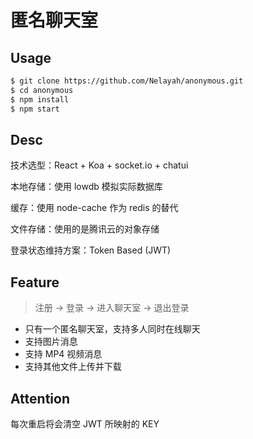 # 匿名聊天室

## Usage

```bash
$ git clone https://github.com/Nelayah/anonymous.git
$ cd anonymous
$ npm install
$ npm start
```

## Desc

技术选型：React + Koa + socket.io + chatui

本地存储：使用 lowdb 模拟实际数据库

缓存：使用 node-cache 作为 redis 的替代

文件存储：使用的是腾讯云的对象存储

登录状态维持方案：Token Based (JWT)

## Feature

> 注册 -> 登录 -> 进入聊天室 -> 退出登录

- 只有一个匿名聊天室，支持多人同时在线聊天
- 支持图片消息
- 支持 MP4 视频消息
- 支持其他文件上传并下载

## Attention

每次重启将会清空 JWT 所映射的 KEY